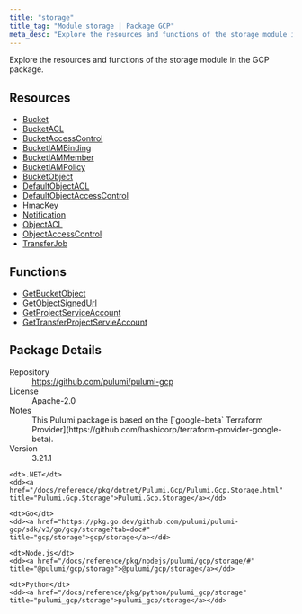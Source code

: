 ```yaml
---
title: "storage"
title_tag: "Module storage | Package GCP"
meta_desc: "Explore the resources and functions of the storage module in the GCP package."
---
```


<!-- WARNING: this file was generated by Pulumi Docs Generator. -->
<!-- Do not edit by hand unless you're certain you know what you are doing! -->

Explore the resources and functions of the storage module in the GCP package.

<h2 id="resources">Resources</h2>
<ul class="api">
    <li><a href="bucket" title="Bucket"><span class="symbol resource"></span>Bucket</a></li>
    <li><a href="bucketacl" title="BucketACL"><span class="symbol resource"></span>BucketACL</a></li>
    <li><a href="bucketaccesscontrol" title="BucketAccessControl"><span class="symbol resource"></span>BucketAccessControl</a></li>
    <li><a href="bucketiambinding" title="BucketIAMBinding"><span class="symbol resource"></span>BucketIAMBinding</a></li>
    <li><a href="bucketiammember" title="BucketIAMMember"><span class="symbol resource"></span>BucketIAMMember</a></li>
    <li><a href="bucketiampolicy" title="BucketIAMPolicy"><span class="symbol resource"></span>BucketIAMPolicy</a></li>
    <li><a href="bucketobject" title="BucketObject"><span class="symbol resource"></span>BucketObject</a></li>
    <li><a href="defaultobjectacl" title="DefaultObjectACL"><span class="symbol resource"></span>DefaultObjectACL</a></li>
    <li><a href="defaultobjectaccesscontrol" title="DefaultObjectAccessControl"><span class="symbol resource"></span>DefaultObjectAccessControl</a></li>
    <li><a href="hmackey" title="HmacKey"><span class="symbol resource"></span>HmacKey</a></li>
    <li><a href="notification" title="Notification"><span class="symbol resource"></span>Notification</a></li>
    <li><a href="objectacl" title="ObjectACL"><span class="symbol resource"></span>ObjectACL</a></li>
    <li><a href="objectaccesscontrol" title="ObjectAccessControl"><span class="symbol resource"></span>ObjectAccessControl</a></li>
    <li><a href="transferjob" title="TransferJob"><span class="symbol resource"></span>TransferJob</a></li>
</ul>

<h2 id="functions">Functions</h2>
<ul class="api">
    <li><a href="getbucketobject" title="GetBucketObject"><span class="symbol function"></span>GetBucketObject</a></li>
    <li><a href="getobjectsignedurl" title="GetObjectSignedUrl"><span class="symbol function"></span>GetObjectSignedUrl</a></li>
    <li><a href="getprojectserviceaccount" title="GetProjectServiceAccount"><span class="symbol function"></span>GetProjectServiceAccount</a></li>
    <li><a href="gettransferprojectservieaccount" title="GetTransferProjectServieAccount"><span class="symbol function"></span>GetTransferProjectServieAccount</a></li>
</ul>

<h2 id="package-details">Package Details</h2>
<dl class="package-details">
	<dt>Repository</dt>
	<dd><a href="https://github.com/pulumi/pulumi-gcp">https://github.com/pulumi/pulumi-gcp</a></dd>
	<dt>License</dt>
	<dd>Apache-2.0</dd>
	<dt>Notes</dt>
	<dd>This Pulumi package is based on the [`google-beta` Terraform Provider](https://github.com/hashicorp/terraform-provider-google-beta).</dd>
	<dt>Version</dt>
	<dd>3.21.1</dd>
</dl>



<dl class="tabular">

    <dt>.NET</dt>
    <dd><a href="/docs/reference/pkg/dotnet/Pulumi.Gcp/Pulumi.Gcp.Storage.html" title="Pulumi.Gcp.Storage">Pulumi.Gcp.Storage</a></dd>

    <dt>Go</dt>
    <dd><a href="https://pkg.go.dev/github.com/pulumi/pulumi-gcp/sdk/v3/go/gcp/storage?tab=doc#" title="gcp/storage">gcp/storage</a></dd>

    <dt>Node.js</dt>
    <dd><a href="/docs/reference/pkg/nodejs/pulumi/gcp/storage/#" title="@pulumi/gcp/storage">@pulumi/gcp/storage</a></dd>

    <dt>Python</dt>
    <dd><a href="/docs/reference/pkg/python/pulumi_gcp/storage" title="pulumi_gcp/storage">pulumi_gcp/storage</a></dd>

</dl>

